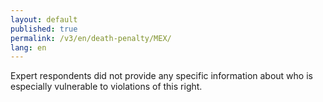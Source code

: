 ```yaml
---
layout: default
published: true
permalink: /v3/en/death-penalty/MEX/
lang: en
---
```


Expert respondents did not provide any specific information about who is especially vulnerable to violations of this right.
